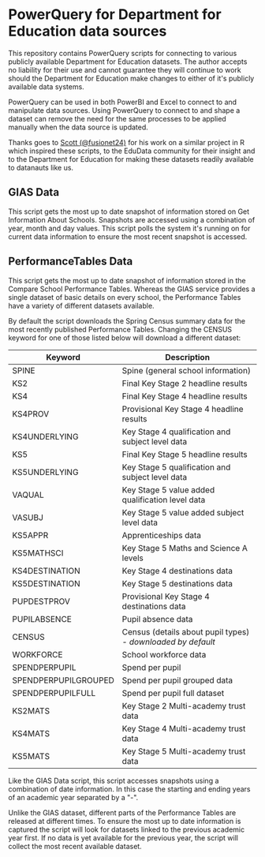 # PowerQuery for Department for Education data sources

This repository contains PowerQuery scripts for connecting to various publicly available Department for Education datasets. The author accepts no liability for their use and cannot guarantee they will continue to work should the Department for Education make changes to either of it's publicly available data systems.

PowerQuery can be used in both PowerBI and Excel to connect to and manipulate data sources. Using PowerQuery to connect to and shape a dataset can remove the need for the same processes to be applied manually when the data source is updated.

Thanks goes to [Scott (@fusionet24)](https://twitter.com/fusionet24) for his work on a similar project in R which inspired these scripts, to the EduData community for their insight and to the Department for Education for making these datasets readily available to datanauts like us.

## GIAS Data

This script gets the most up to date snapshot of information stored on Get Information About Schools. Snapshots are accessed using a combination of year, month and day values. This script polls the system it's running on for current data information to ensure the most recent snapshot is accessed.

## PerformanceTables Data

This script gets the most up to date snapshot of information stored in the Compare School Performance Tables. Whereas the GIAS service provides a single dataset of basic details on every school, the Performance Tables have a variety of different datasets available.

By default the script downloads the Spring Census summary data for the most recently published Performance Tables. Changing the CENSUS keyword for one of those listed below will download a different dataset:

  Keyword | Description
  --- | ---
  SPINE | Spine (general school information)
  KS2 | Final Key Stage 2 headline results
  KS4 | Final Key Stage 4 headline results
  KS4PROV | Provisional Key Stage 4 headline results
  KS4UNDERLYING | Key Stage 4 qualification and subject level data
  KS5 | Final Key Stage 5 headline results
  KS5UNDERLYING | Key Stage 5 qualification and subject level data  
  VAQUAL | Key Stage 5 value added qualification level data
  VASUBJ | Key Stage 5 value added subject level data 
  KS5APPR | Apprenticeships data
  KS5MATHSCI | Key Stage 5 Maths and Science A levels
  KS4DESTINATION | Key Stage 4 destinations data
  KS5DESTINATION | Key Stage 5 destinations data
  PUPDESTPROV | Provisional Key Stage 4 destinations data
  PUPILABSENCE | Pupil absence data
  CENSUS | Census (details about pupil types) *- downloaded by default*
  WORKFORCE | School workforce data
  SPENDPERPUPIL | Spend per pupil
  SPENDPERPUPILGROUPED | Spend per pupil grouped data
  SPENDPERPUPILFULL | Spend per pupil full dataset
  KS2MATS | Key Stage 2 Multi-academy trust data
  KS4MATS | Key Stage 4 Multi-academy trust data
  KS5MATS | Key Stage 5 Multi-academy trust data
  

Like the GIAS Data script, this script accesses snapshots using a combination of date information. In this case the starting and ending years of an academic year separated by a "-". 

Unlike the GIAS dataset, different parts of the Performance Tables are released at different times. To ensure the most up to date information is captured the script will look for datasets linked to the previous academic year first. If no data is yet available for the previous year, the script will collect the most recent available dataset.


